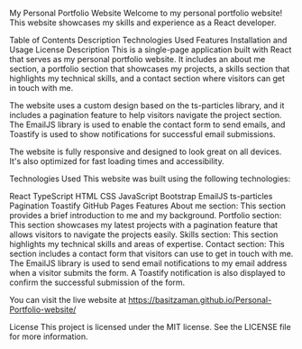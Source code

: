 My Personal Portfolio Website
Welcome to my personal portfolio website! This website showcases my skills and experience as a React developer.

Table of Contents
Description
Technologies Used
Features
Installation and Usage
License
Description
This is a single-page application built with React that serves as my personal portfolio website. It includes an about me section, a portfolio section that showcases my projects, a skills section that highlights my technical skills, and a contact section where visitors can get in touch with me.

The website uses a custom design based on the ts-particles library, and it includes a pagination feature to help visitors navigate the project section. The EmailJS library is used to enable the contact form to send emails, and Toastify is used to show notifications for successful email submissions.

The website is fully responsive and designed to look great on all devices. It's also optimized for fast loading times and accessibility.

Technologies Used
This website was built using the following technologies:

React
TypeScript
HTML
CSS
JavaScript
Bootstrap
EmailJS
ts-particles
Pagination
Toastify
GitHub Pages
Features
About me section: This section provides a brief introduction to me and my background.
Portfolio section: This section showcases my latest projects with a pagination feature that allows visitors to navigate the projects easily.
Skills section: This section highlights my technical skills and areas of expertise.
Contact section: This section includes a contact form that visitors can use to get in touch with me. The EmailJS library is used to send email notifications to my email address when a visitor submits the form. A Toastify notification is also displayed to confirm the successful submission of the form.


You can visit the live website at https://basitzaman.github.io/Personal-Portfolio-website/

License
This project is licensed under the MIT license. See the LICENSE file for more information.
